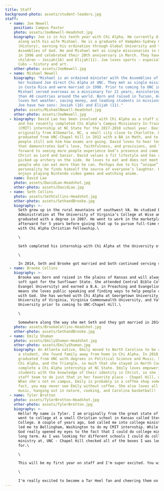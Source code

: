 ```yaml
---
title: Staff
background-photo: assets/student-leaders.jpg
staff:
  - name: Joe Newell
    position: Campus Pastor
    photo: assets/JoeNewell-Headshot.jpg
    biography: Joe is in his tenth year with Chi Alpha. He currently directs XA
      along with his wife Mishael. He is a graduate of Hampden-Sydney College
      (History), earning his ordination through Global University and the
      Assemblies of God. He and Mishael met as single missionaries in Costa Rica
      in 1996 and celebrated their 20th anniversary in March. They have two
      children — Josiah(16) and Elijah(11). Joe loves sports — especially the
      Cubs — history and art.
    other-photo: assets/JoeNewell.jpg
  - name: Mishael Newell
    biography: "Mishael is an ordained minister with the Assemblies of God. She and
      her husband Joe direct Chi Alpha at UNC. They met as single missionaries
      in Costa Rica and were married in 1998. Prior to coming to UNC in 2011
      Mishael served overseas as a missionary for 21 years, ministering in more
      than 40 countries around the world. Born and raised in Tucson, Arizona she
      loves hot weather, saving money, and leading students in missions. She and
      Joe have two sons: Josiah (16) and Elijah (11)."
    photo: assets/MishaelNewell-Headshot.jpg
    other-photo: assets/JoeNewell.jpg
  - biography: David Lao has been involved with Chi Alpha as a staff since Fall 2014
      and has recently completed Chi Alpha’s Campus Missionary In-Training
      (CMIT) internship at NC State for the 2017-2018 school year. David is
      originally from Albemarle, NC, a small city close to Charlotte. He
      graduated from UNC-Chapel Hill in 2012 with a BA in Math, and to this day
      people still ask him how exams are going. David loves to hear testimonies
      that demonstrates God’s love, faithfulness, and provisions, and looks
      forward to seeing more people experience God’s presence and come to know
      Christ as Lord and Savior. David values a fit lifestyle and has recently
      picked up archery on the side. He loves to eat and does not meet many
      people who can eat more than he can. Perhaps due to his “unique”
      personality he finds himself the source of everyone’s laughter. He also
      enjoys playing Nintendo video games and watching anime.
    name: David Lao
    photo: assets/DavidLao-Headshot.jpg
    other-photo: assets/DavidLao.jpg
  - name: Seth Collins
    photo: assets/SethCollins-Headshot.jpg
    other-photo: assets/SethandBrooke.jpg
    biography: >-
      Seth grew up in the rural mountains of southwest VA. He studied Business
      Administration at The University of Virginia’s College at Wise and
      graduated with a degree in 2007. He went to work in the marketplace
      afterward for 5 years before giving that up to pursue full-time ministry
      with Chi Alpha Christian Fellowship.\

      \

      Seth completed his internship with Chi Alpha at the University of Virginia in Charlottesville in 2013 and served on staff for 2 years. During those 2 years, he also served as Chi Alpha Interim Director at Virginia Commonwealth University in Richmond, VA.\

      \

      In 2014, Seth and Brooke got married and both continued serving simultaneously at UVA and VCU. In 2015, both Seth and Brooke moved to New Haven to help pioneer Chi Alpha at Yale University. In June 2018, Seth and Brooke moved to Chapel Hill to work with Chi Alpha at UNC.
  - name: Brooke Collins
    biography: >-
      Brooke was born and raised in the plains of Kansas and will always have a
      soft spot for the Sunflower State. She attended Central Bible College (now
      Evangel University) and earned a B.A. in Preaching and Evangelism. Which
      means she loves public speaking and finding ways to help people connect
      with God. She has worked with Chi Alpha at Georgetown University, the
      University of Virginia, Virginia Commonwealth University, and Yale
      University prior to coming to UNC-Chapel Hill.\

      \

      Somewhere along the way she met Seth and they got married in 2014. Most of their major relationship milestones have occurred at Chi Alpha events. You should ask her about how they met. Brooke loves watching movies and reading Wonder Woman comic books. She’s also a big baseball fan. One of her life goals is to see a game at every MLB ballpark.
    photo: assets/BrookeCollins-Headshot.jpg
    other-photo: assets/SethandBrooke.jpg
  - name: Emily Shuman
    photo: assets/EmilyShuman-Headshot.jpg
    other-photo: assets/EmilyShuman.jpg
    biography: An Atlanta native, Emily moved to North Carolina to be a Tarheel. As
      a student, she found family away from home in Chi Alpha. In 2018, Emily
      graduated from UNC with degrees in Political Science and Music. She loved
      Chi Alpha, and the Triangle, so much that she stayed in North Carolina to
      complete a Chi Alpha internship at NC State. Emily loves empowering
      students with the knowledge of their identity in Christ, so she joined the
      staff team to do just that in her favorite place - Chapel Hill, of course!
      When she's not on campus, Emily is probably in a coffee shop somewhere. In
      fact, you may never see Emily without coffee. She also loves all things
      music, hanging out in nature, cooking, and Carolina basketball!
  - name: Tyler Brotton
    photo: assets/TylerBrotton-Headshot.jpg
    other-photo: assets/TylerBrotton.jpg
    biography: >-
      Hello! My name is Tyler. I am originally from the great state of Kansas. I
      went to college at a small Christian school in Kansas called Sterling
      College. A couple of years ago, God called me into college ministry and
      led me to Bellingham, Washington to do my CMIT internship. While there,
      God really opened my eyes to the fact that I could do college ministry
      long term. As I was looking for different schools I could do college
      ministry at, UNC - Chapel Hill checked all of the boxes I was looking
      for.\

      \

      This will be my first year on staff and I'm super excited. You will probably find me on campus playing any type of sports with people. I love playing Ultimate, softball, ping pong, curling, spikeball, basketball, tennis, and anything else I can get my hands on. I also really love my Nintendo Switch and am down to play Mario Kart with anyone!\

      \

      I'm really excited to become a Tar Heel fan and cheering them on! Besides that I am passionate about the Kansas City Chiefs and the Kansas City Royals! I also love being out in nature and experiencing God's creation. I look forward to getting to know you. I would love to talk about anything really. I would love to get to know you more!
---
```

